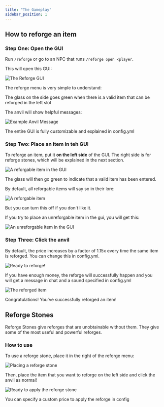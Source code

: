 ```yaml
---
title: "The Gameplay"
sidebar_position: 1
---
```


## How to reforge an item

### Step One: Open the GUI

Run `/reforge` or go to an NPC that runs `/reforge open <player`.

This will open this GUI:

![The Reforge GUI](https://1192817931-files.gitbook.io/~/files/v0/b/gitbook-x-prod.appspot.com/o/spaces%2FXwJPPRqRpT7b0ZXxU13J%2Fuploads%2FlvfpCSUXO0yiSJxA0bAb%2Fimage.png?alt=media&token=58de1d6d-1867-4f0e-b50c-7494de004a1a)

The reforge menu is very simple to understand:

The glass on the side goes green when there is a valid item that can be reforged in the left slot

The anvil will show helpful messages:

![Example Anvil Message](https://1192817931-files.gitbook.io/~/files/v0/b/gitbook-x-prod.appspot.com/o/spaces%2FXwJPPRqRpT7b0ZXxU13J%2Fuploads%2Fh0JHN2nC2IVnkLB6zn9P%2Fimage%20(1).png?alt=media&token=4a00777d-1e48-4bb4-903e-591602282674)

The entire GUI is fully customizable and explained in config.yml

### Step Two: Place an item in teh GUI

To reforge an item, put it **on the left side** of the GUI. The right side is for reforge stones, which will be explained in the next section.

![A reforgable item in the GUI](https://1192817931-files.gitbook.io/~/files/v0/b/gitbook-x-prod.appspot.com/o/spaces%2FXwJPPRqRpT7b0ZXxU13J%2Fuploads%2Fwy8QgD9c50a9urJaGpBP%2Fimage%20(2).png?alt=media&token=aafd69fd-7997-4cdf-9dd1-5530b3874225)

The glass will then go green to indicate that a valid item has been entered.

By default, all reforgable items will say so in their lore:

![A reforgable item](https://1192817931-files.gitbook.io/~/files/v0/b/gitbook-x-prod.appspot.com/o/spaces%2FXwJPPRqRpT7b0ZXxU13J%2Fuploads%2FNh4WLTzUgau5kuhXzPgl%2Fimage%20(3).png?alt=media&token=840da5a5-7de0-4df6-9301-abe44fdacdcf)

But you can turn this off if you don't like it.

If you try to place an unreforgable item in the gui, you will get this:

![An unreforgable item in the GUI](https://1192817931-files.gitbook.io/~/files/v0/b/gitbook-x-prod.appspot.com/o/spaces%2FXwJPPRqRpT7b0ZXxU13J%2Fuploads%2FH4hVtO52m9cH4HsDpEh5%2Fimage%20(4).png?alt=media&token=b7353bed-7a1b-4b50-ab76-cf741e0af2fd)

### Step Three: Click the anvil

By default, the price increases by a factor of 1.15x every time the same item is reforged. You can change this in config.yml.

![Ready to reforge!](https://1192817931-files.gitbook.io/~/files/v0/b/gitbook-x-prod.appspot.com/o/spaces%2FXwJPPRqRpT7b0ZXxU13J%2Fuploads%2FuoWrAAprorYkC4KPj4MG%2Fimage%20(5).png?alt=media&token=9839630b-6532-4a5c-8935-2c2d4faae642)

If you have enough money, the reforge will successfully happen and you will get a message in chat and a sound specified in config.yml

![The reforged item](https://1192817931-files.gitbook.io/~/files/v0/b/gitbook-x-prod.appspot.com/o/spaces%2FXwJPPRqRpT7b0ZXxU13J%2Fuploads%2FVZbcZxSblGO9rWnOD8pL%2FScreenshot%202021-10-02%20at%2013.18.31.png?alt=media&token=1b2824e3-0ff4-468e-b978-a885a5e4eb44)

Congratulations! You've successfully reforged an item!

## Reforge Stones

Reforge Stones give reforges that are unobtainable without them. They give some of the most useful and powerful reforges.

### How to use

To use a reforge stone, place it in the right of the reforge menu:

![Placing a reforge stone](https://1192817931-files.gitbook.io/~/files/v0/b/gitbook-x-prod.appspot.com/o/spaces%2FXwJPPRqRpT7b0ZXxU13J%2Fuploads%2Fse1a7CtmPfkLOQIkGTey%2Fimage%20(6).png?alt=media&token=011043cc-4aa9-42bd-be9f-558eb7ee3396)

Then, place the item that you want to reforge on the left side and click the anvil as normal!

![Ready to apply the reforge stone](https://1192817931-files.gitbook.io/~/files/v0/b/gitbook-x-prod.appspot.com/o/spaces%2FXwJPPRqRpT7b0ZXxU13J%2Fuploads%2Fr8fC7r1ydc5cA7U9bJIy%2Fimage%20(7).png?alt=media&token=42ea54d9-2bbd-4d9a-9019-079346da7ec7)

You can specify a custom price to apply the reforge in config